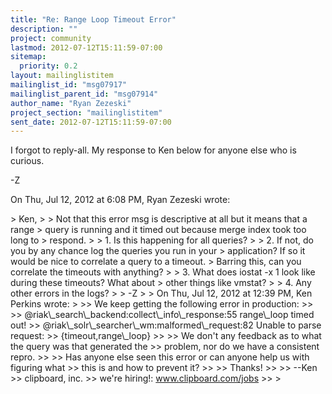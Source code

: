 ```yaml
---
title: "Re: Range Loop Timeout Error"
description: ""
project: community
lastmod: 2012-07-12T15:11:59-07:00
sitemap:
  priority: 0.2
layout: mailinglistitem
mailinglist_id: "msg07917"
mailinglist_parent_id: "msg07914"
author_name: "Ryan Zezeski"
project_section: "mailinglistitem"
sent_date: 2012-07-12T15:11:59-07:00
---
```



I forgot to reply-all. My response to Ken below for anyone else who is
curious.

-Z

On Thu, Jul 12, 2012 at 6:08 PM, Ryan Zezeski  wrote:

&gt; Ken,
&gt;
&gt; Not that this error msg is descriptive at all but it means that a range
&gt; query is running and it timed out because merge index took too long to
&gt; respond.
&gt;
&gt; 1. Is this happening for all queries?
&gt;
&gt; 2. If not, do you by any chance log the queries you run in your
&gt; application? If so it would be nice to correlate a query to a timeout.
&gt; Barring this, can you correlate the timeouts with anything?
&gt;
&gt; 3. What does iostat -x 1 look like during these timeouts? What about
&gt; other things like vmstat?
&gt;
&gt; 4. Any other errors in the logs?
&gt;
&gt; -Z
&gt;
&gt; On Thu, Jul 12, 2012 at 12:39 PM, Ken Perkins  wrote:
&gt;
&gt;&gt; We keep getting the following error in production:
&gt;&gt;
&gt;&gt; @riak\\_search\\_backend:collect\\_info\\_response:55 range\\_loop timed out!
&gt;&gt; @riak\\_solr\\_searcher\\_wm:malformed\\_request:82 Unable to parse request:
&gt;&gt; {timeout,range\\_loop}
&gt;&gt;
&gt;&gt; We don't any feedback as to what the query was that generated the
&gt;&gt; problem, nor do we have a consistent repro.
&gt;&gt;
&gt;&gt; Has anyone else seen this error or can anyone help us with figuring what
&gt;&gt; this is and how to prevent it?
&gt;&gt;
&gt;&gt; Thanks!
&gt;&gt;
&gt;&gt; --Ken
&gt;&gt; clipboard, inc.
&gt;&gt; we're hiring!: www.clipboard.com/jobs
&gt;&gt;
&gt;
